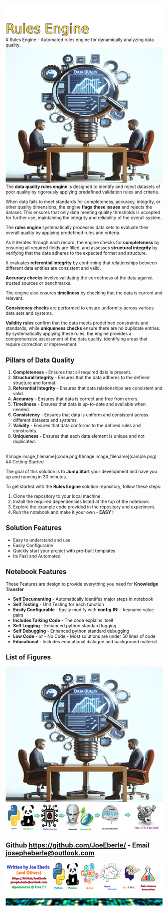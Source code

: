 ![Image image_filename](solution_sign.png)# Rules Engine - Automated rules engine for dynamically analyzing data quality.![Image image_filename](code.png)
The **data quality rules engine** is designed to identify and reject datasets of poor quality by rigorously applying predefined validation rules and criteria. 

When data fails to meet standards for completeness, accuracy, integrity, or other quality dimensions, the engine **flags these issues** and rejects the dataset. This ensures that only data meeting quality thresholds is accepted for further use, maintaining the integrity and reliability of the overall system.

The **rules engine** systematically processes data sets to evaluate their overall quality by applying predefined rules and criteria. 

As it iterates through each record, the engine checks for **completeness** by ensuring all required fields are filled, and assesses **structural integrity** by verifying that the data adheres to the expected format and structure. 

It evaluates **referential integrity** by confirming that relationships between different data entities are consistent and valid. 

**Accuracy checks** involve validating the correctness of the data against trusted sources or benchmarks. 

The engine also ensures **timeliness** by checking that the data is current and relevant. 

**Consistency checks** are performed to ensure uniformity across various data sets and systems. 

**Validity rules** confirm that the data meets predefined constraints and standards, while **uniqueness checks** ensure there are no duplicate entries. By systematically applying these rules, the engine provides a comprehensive assessment of the data quality, identifying areas that require correction or improvement.


 ## Pillars of Data Quality 
 1. **Completeness** - Ensures that all required data is present. 
  2. **Structural Integrity** - Ensures that the data adheres to the defined structure and format. 
  3. **Referential Integrity** - Ensures that data relationships are consistent and valid. 
  4. **Accuracy** - Ensures that data is correct and free from errors. 
  5. **Timeliness** - Ensures that data is up-to-date and available when needed. 
  6. **Consistency** - Ensures that data is uniform and consistent across different datasets and systems. 
  7. **Validity** - Ensures that data conforms to the defined rules and constraints. 
  8. **Uniqueness** - Ensures that each data element is unique and not duplicated. 
 <br>
![Image image_filename](code.png)![Image image_filename](sample.png)
## Getting Started

The goal of this solution is to **Jump Start** your development and have you up and running in 30 minutes. 

To get started with the **Rules Engine** solution repository, follow these steps:
1. Clone the repository to your local machine.
2. Install the required dependencies listed at the top of the notebook.
3. Explore the example code provided in the repository and experiment.
4. Run the notebook and make it your own - **EASY !**
    
## Solution Features
- Easy to understand and use  
- Easily Configurable 
- Quickly start your project with pre-built templates
- Its Fast and Automated

## Notebook Features

These Features are design to provide everything you need for **Knowledge Transfer** 

- **Self Documenting** - Automatically identifes major steps in notebook 
- **Self Testing** - Unit Testing for each function
- **Easily Configurable** - Easily modify with **config.INI** - keyname value pairs
- **Includes Talking Code** - The code explains itself 
- **Self Logging** - Enhanced python standard logging   
- **Self Debugging** - Enhanced python standard debugging
- **Low Code** - or - No Code  - Most solutions are under 50 lines of code
- **Educational** - Includes educational dialogue and background material
    
## List of Figures
 ![additional_image](data_quality.png)  <br>![additional_image](rules_engine.png)  <br>
    

## Github https://github.com/JoeEberle/ - Email  josepheberle@outlook.com 
    
![Developer](developer.png)

![Brand](brand.png)
    